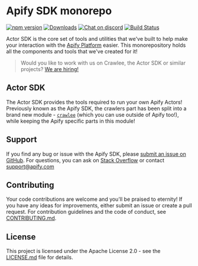 # Apify SDK monorepo

[![npm version](https://badge.fury.io/js/apify.svg)](https://www.npmjs.com/package/apify)
[![Downloads](https://img.shields.io/npm/dm/apify.svg)](https://www.npmjs.com/package/apify)
[![Chat on discord](https://img.shields.io/discord/801163717915574323?label=discord)](https://discord.gg/jyEM2PRvMU)
[![Build Status](https://github.com/apify/apify-sdk-js/actions/workflows/test-and-release.yml/badge.svg?branch=master)](https://github.com/apify/apify-sdk-js/actions/workflows/test-and-release.yml)

Actor SDK is the core set of tools and utilities that we've built to help make your interaction with the [Apify Platform](https://apify.com) easier.
This monorepository holds all the components and tools that we've created for it!

> Would you like to work with us on Crawlee, the Actor SDK or similar projects? [We are hiring!](https://apify.com/jobs#senior-node.js-engineer)

## Actor SDK

The Actor SDK provides the tools required to run your own Apify Actors! Previously known as the Apify SDK, the crawlers part has been split into
a brand new module - [`crawlee`](https://npmjs.org/crawlee) (which you can use outside of Apify too!), while keeping the Apify specific parts in this module!

## Support

If you find any bug or issue with the Apify SDK, please [submit an issue on GitHub](https://github.com/apify/apify-sdk-js/issues).
For questions, you can ask on [Stack Overflow](https://stackoverflow.com/questions/tagged/apify) or contact support@apify.com

## Contributing

Your code contributions are welcome and you'll be praised to eternity!
If you have any ideas for improvements, either submit an issue or create a pull request.
For contribution guidelines and the code of conduct,
see [CONTRIBUTING.md](https://github.com/apify/apify-sdk-js/blob/master/CONTRIBUTING.md).

## License

This project is licensed under the Apache License 2.0 -
see the [LICENSE.md](https://github.com/apify/apify-sdk-js/blob/master/LICENSE.md) file for details.
